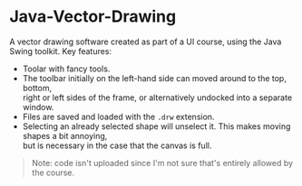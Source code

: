 # Java-Vector-Drawing
A vector drawing software created as part of a UI course, using the Java Swing toolkit. Key features:
- Toolar with fancy tools.
- The toolbar initially on the left-hand side can moved around to the top, bottom, <br> right or left sides of the frame, or alternatively undocked into a separate window.
- Files are saved and loaded with the `.drw` extension.
- Selecting an already selected shape will unselect it. This makes moving shapes a bit annoying, <br> but is necessary in the case that the canvas is full.

> Note: code isn't uploaded since I'm not sure that's entirely allowed by the course.

